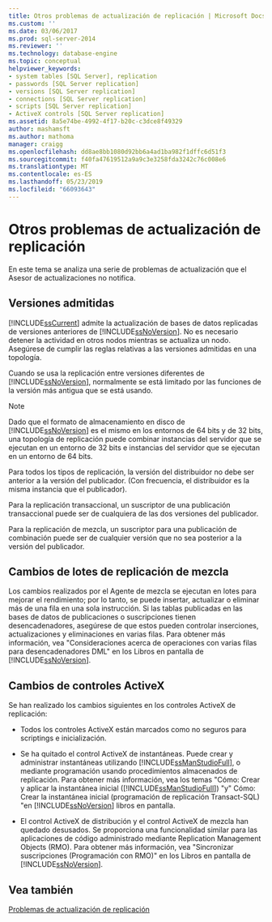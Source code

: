 ```yaml
---
title: Otros problemas de actualización de replicación | Microsoft Docs
ms.custom: ''
ms.date: 03/06/2017
ms.prod: sql-server-2014
ms.reviewer: ''
ms.technology: database-engine
ms.topic: conceptual
helpviewer_keywords:
- system tables [SQL Server], replication
- passwords [SQL Server replication]
- versions [SQL Server replication]
- connections [SQL Server replication]
- scripts [SQL Server replication]
- ActiveX controls [SQL Server replication]
ms.assetid: 8a5e74be-4992-4f17-b20c-c3dce8f49329
author: mashamsft
ms.author: mathoma
manager: craigg
ms.openlocfilehash: dd8ae8bb1080d92bb6a4ad1ba982f1dffc6d51f3
ms.sourcegitcommit: f40fa47619512a9a9c3e3258fda3242c76c008e6
ms.translationtype: MT
ms.contentlocale: es-ES
ms.lasthandoff: 05/23/2019
ms.locfileid: "66093643"
---
```

# <a name="other-replication-upgrade-issues"></a>Otros problemas de actualización de replicación
  En este tema se analiza una serie de problemas de actualización que el Asesor de actualizaciones no notifica.  
  
## <a name="versions-supported"></a>Versiones admitidas  
 [!INCLUDE[ssCurrent](../../includes/sscurrent-md.md)] admite la actualización de bases de datos replicadas de versiones anteriores de [!INCLUDE[ssNoVersion](../../includes/ssnoversion-md.md)]. No es necesario detener la actividad en otros nodos mientras se actualiza un nodo. Asegúrese de cumplir las reglas relativas a las versiones admitidas en una topología.  
  
 Cuando se usa la replicación entre versiones diferentes de [!INCLUDE[ssNoVersion](../../includes/ssnoversion-md.md)], normalmente se está limitado por las funciones de la versión más antigua que se está usando.  
  
> [!NOTE]  
>  Dado que el formato de almacenamiento en disco de [!INCLUDE[ssNoVersion](../../includes/ssnoversion-md.md)] es el mismo en los entornos de 64 bits y de 32 bits, una topología de replicación puede combinar instancias del servidor que se ejecutan en un entorno de 32 bits e instancias del servidor que se ejecutan en un entorno de 64 bits.  
  
 Para todos los tipos de replicación, la versión del distribuidor no debe ser anterior a la versión del publicador. (Con frecuencia, el distribuidor es la misma instancia que el publicador).  
  
 Para la replicación transaccional, un suscriptor de una publicación transaccional puede ser de cualquiera de las dos versiones del publicador.  
  
 Para la replicación de mezcla, un suscriptor para una publicación de combinación puede ser de cualquier versión que no sea posterior a la versión del publicador.  
  
## <a name="merge-replication-batches-changes"></a>Cambios de lotes de replicación de mezcla  
 Los cambios realizados por el Agente de mezcla se ejecutan en lotes para mejorar el rendimiento; por lo tanto, se puede insertar, actualizar o eliminar más de una fila en una sola instrucción. Si las tablas publicadas en las bases de datos de publicaciones o suscripciones tienen desencadenadores, asegúrese de que estos pueden controlar inserciones, actualizaciones y eliminaciones en varias filas. Para obtener más información, vea "Consideraciones acerca de operaciones con varias filas para desencadenadores DML" en los Libros en pantalla de [!INCLUDE[ssNoVersion](../../includes/ssnoversion-md.md)].  
  
## <a name="activex-control-changes"></a>Cambios de controles ActiveX  
 Se han realizado los cambios siguientes en los controles ActiveX de replicación:  
  
-   Todos los controles ActiveX están marcados como no seguros para scriptings e inicialización.  
  
-   Se ha quitado el control ActiveX de instantáneas. Puede crear y administrar instantáneas utilizando [!INCLUDE[ssManStudioFull](../../includes/ssmanstudiofull-md.md)], o mediante programación usando procedimientos almacenados de replicación. Para obtener más información, vea los temas "Cómo: Crear y aplicar la instantánea inicial ([!INCLUDE[ssManStudioFull](../../includes/ssmanstudiofull-md.md)]) "y" Cómo: Crear la instantánea inicial (programación de replicación Transact-SQL) "en [!INCLUDE[ssNoVersion](../../includes/ssnoversion-md.md)] libros en pantalla.  
  
-   El control ActiveX de distribución y el control ActiveX de mezcla han quedado desusados. Se proporciona una funcionalidad similar para las aplicaciones de código administrado mediante Replication Management Objects (RMO). Para obtener más información, vea "Sincronizar suscripciones (Programación con RMO)" en los Libros en pantalla de [!INCLUDE[ssNoVersion](../../includes/ssnoversion-md.md)].  
  
## <a name="see-also"></a>Vea también  
 [Problemas de actualización de replicación](../../../2014/sql-server/install/replication-upgrade-issues.md)  
  
  
